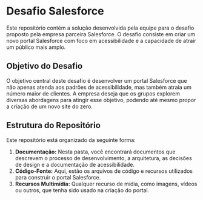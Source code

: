 # Desafio Salesforce

Este repositório contém a solução desenvolvida pela equipe para o desafio proposto pela empresa parceira Salesforce. O desafio consiste em criar um novo portal Salesforce com foco em acessibilidade e a capacidade de atrair um público mais amplo.

## Objetivo do Desafio
O objetivo central deste desafio é desenvolver um portal Salesforce que não apenas atenda aos padrões de acessibilidade, mas também atraia um número maior de clientes. A empresa deseja que os grupos explorem diversas abordagens para atingir esse objetivo, podendo até mesmo propor a criação de um novo site do zero.

## Estrutura do Repositório
Este repositório está organizado da seguinte forma:

1. **Documentação:** Nesta pasta, você encontrará documentos que descrevem o processo de desenvolvimento, a arquitetura, as decisões de design e a documentação de acessibilidade.
2. **Código-Fonte:** Aqui, estão os arquivos de código e recursos utilizados para construir o portal Salesforce.
3. **Recursos Multimídia:** Qualquer recurso de mídia, como imagens, vídeos ou outros, que tenha sido usado na criação do portal.
